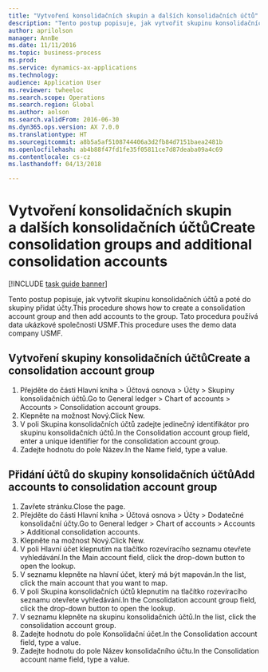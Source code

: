 ```yaml
--- 
title: "Vytvoření konsolidačních skupin a dalších konsolidačních účtů"
description: "Tento postup popisuje, jak vytvořit skupinu konsolidačních účtů a poté do skupiny přidat účty."
author: aprilolson
manager: AnnBe
ms.date: 11/11/2016
ms.topic: business-process
ms.prod: 
ms.service: dynamics-ax-applications
ms.technology: 
audience: Application User
ms.reviewer: twheeloc
ms.search.scope: Operations
ms.search.region: Global
ms.author: aolson
ms.search.validFrom: 2016-06-30
ms.dyn365.ops.version: AX 7.0.0
ms.translationtype: HT
ms.sourcegitcommit: a8b5a5af5108744406a3d2fb84d7151baea2481b
ms.openlocfilehash: ab4b88f47fd1fe35f05811ce7d87deaba09a4c69
ms.contentlocale: cs-cz
ms.lasthandoff: 04/13/2018

---
```

# <a name="create-consolidation-groups-and-additional-consolidation-accounts"></a><span data-ttu-id="f34cc-103">Vytvoření konsolidačních skupin a dalších konsolidačních účtů</span><span class="sxs-lookup"><span data-stu-id="f34cc-103">Create consolidation groups and additional consolidation accounts</span></span>

[!INCLUDE [task guide banner](../../includes/task-guide-banner.md)]

<span data-ttu-id="f34cc-104">Tento postup popisuje, jak vytvořit skupinu konsolidačních účtů a poté do skupiny přidat účty.</span><span class="sxs-lookup"><span data-stu-id="f34cc-104">This procedure shows how to create a consolidation account group and then add accounts to the group.</span></span> <span data-ttu-id="f34cc-105">Tato procedura používá data ukázkové společnosti USMF.</span><span class="sxs-lookup"><span data-stu-id="f34cc-105">This procedure uses the demo data company USMF.</span></span>


## <a name="create-a-consolidation-account-group"></a><span data-ttu-id="f34cc-106">Vytvoření skupiny konsolidačních účtů</span><span class="sxs-lookup"><span data-stu-id="f34cc-106">Create a consolidation account group</span></span>
1. <span data-ttu-id="f34cc-107">Přejděte do části Hlavní kniha > Účtová osnova > Účty > Skupiny konsolidačních účtů.</span><span class="sxs-lookup"><span data-stu-id="f34cc-107">Go to General ledger > Chart of accounts > Accounts > Consolidation account groups.</span></span>
2. <span data-ttu-id="f34cc-108">Klepněte na možnost Nový.</span><span class="sxs-lookup"><span data-stu-id="f34cc-108">Click New.</span></span>
3. <span data-ttu-id="f34cc-109">V poli Skupina konsolidačních účtů zadejte jedinečný identifikátor pro skupinu konsolidačních účtů.</span><span class="sxs-lookup"><span data-stu-id="f34cc-109">In the Consolidation account group field, enter a unique identifier for the consolidation account group.</span></span>
4. <span data-ttu-id="f34cc-110">Zadejte hodnotu do pole Název.</span><span class="sxs-lookup"><span data-stu-id="f34cc-110">In the Name field, type a value.</span></span>

## <a name="add-accounts-to-consolidation-account-group"></a><span data-ttu-id="f34cc-111">Přidání účtů do skupiny konsolidačních účtů</span><span class="sxs-lookup"><span data-stu-id="f34cc-111">Add accounts to consolidation account group</span></span>
1. <span data-ttu-id="f34cc-112">Zavřete stránku.</span><span class="sxs-lookup"><span data-stu-id="f34cc-112">Close the page.</span></span>
2. <span data-ttu-id="f34cc-113">Přejděte do části Hlavní kniha > Účtová osnova > Účty > Dodatečné konsolidační účty.</span><span class="sxs-lookup"><span data-stu-id="f34cc-113">Go to General ledger > Chart of accounts > Accounts > Additional consolidation accounts.</span></span>
3. <span data-ttu-id="f34cc-114">Klepněte na možnost Nový.</span><span class="sxs-lookup"><span data-stu-id="f34cc-114">Click New.</span></span>
4. <span data-ttu-id="f34cc-115">V poli Hlavní účet klepnutím na tlačítko rozevíracího seznamu otevřete vyhledávání.</span><span class="sxs-lookup"><span data-stu-id="f34cc-115">In the Main account field, click the drop-down button to open the lookup.</span></span>
5. <span data-ttu-id="f34cc-116">V seznamu klepněte na hlavní účet, který má být mapován.</span><span class="sxs-lookup"><span data-stu-id="f34cc-116">In the list, click the main account that you want to map.</span></span>
6. <span data-ttu-id="f34cc-117">V poli Skupina konsolidačních účtů klepnutím na tlačítko rozevíracího seznamu otevřete vyhledávání.</span><span class="sxs-lookup"><span data-stu-id="f34cc-117">In the Consolidation account group field, click the drop-down button to open the lookup.</span></span>
7. <span data-ttu-id="f34cc-118">V seznamu klepněte na skupinu konsolidačních účtů.</span><span class="sxs-lookup"><span data-stu-id="f34cc-118">In the list, click the consolidation account group.</span></span>
8. <span data-ttu-id="f34cc-119">Zadejte hodnotu do pole Konsolidační účet.</span><span class="sxs-lookup"><span data-stu-id="f34cc-119">In the Consolidation account field, type a value.</span></span>
9. <span data-ttu-id="f34cc-120">Zadejte hodnotu do pole Název konsolidačního účtu.</span><span class="sxs-lookup"><span data-stu-id="f34cc-120">In the Consolidation account name field, type a value.</span></span>


